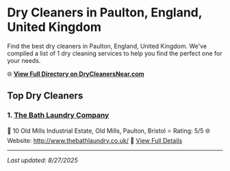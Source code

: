 # Dry Cleaners in Paulton, England, United Kingdom

Find the best dry cleaners in Paulton, England, United Kingdom. We've compiled a list of 1 dry cleaning services to help you find the perfect one for your needs.

🌐 **[View Full Directory on DryCleanersNear.com](https://drycleanersnear.com/city/United%20Kingdom/England/Paulton)**

## Top Dry Cleaners

### 1. [The Bath Laundry Company](https://drycleanersnear.com/dryCleaner/68a52d115ea1ca1ba63a57c4/the-bath-laundry-company)
📍 10 Old Mills Industrial Estate, Old Mills, Paulton, Bristol
⭐ Rating: 5/5
🌐 Website: http://www.thebathlaundry.co.uk/
🔗 [View Full Details](https://drycleanersnear.com/dryCleaner/68a52d115ea1ca1ba63a57c4/the-bath-laundry-company)


---

*Last updated: 8/27/2025*
